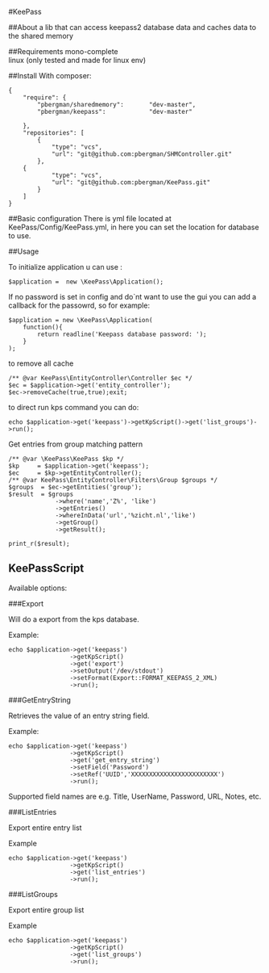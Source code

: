 #KeePass

##About
a lib that can access keepass2 database data and caches data to the shared memory

##Requirements
mono-complete<br>
linux (only tested and made for linux env)


##Install 
With composer: 
```
{
    "require": {
        "pbergman/sharedmemory":       "dev-master",
        "pbergman/keepass":            "dev-master"

    },
    "repositories": [
        {
            "type": "vcs",
            "url": "git@github.com:pbergman/SHMController.git"
        },
	{
            "type": "vcs",
            "url": "git@github.com:pbergman/KeePass.git"
        }
    ]
}
```
##Basic configuration
There is yml file located at KeePass/Config/KeePass.yml, in here you can set the location for database to use.

##Usage

To initialize application u can use :
```
$application =  new \KeePass\Application();
```
If no password is set in config and do`nt want to use the gui you can add a callback for the passowrd, so for example:
```
$application = new \KeePass\Application(
    function(){
        return readline('Keepass database password: ');
    }
);
```
to remove all cache 
```
/** @var KeePass\EntityController\Controller $ec */
$ec = $application->get('entity_controller');
$ec->removeCache(true,true);exit;
```
to direct run kps command you can do:
```
echo $application->get('keepass')->getKpScript()->get('list_groups')->run();
```
Get entries from group matching pattern
```
/** @var \KeePass\KeePass $kp */
$kp     = $application->get('keepass');
$ec     = $kp->getEntityController();
/** @var KeePass\EntityController\Filters\Group $groups */
$groups  = $ec->getEntities('group');
$result  = $groups
             ->where('name','Z%', 'like')
             ->getEntries()
             ->whereInData('url','%zicht.nl','like')
             ->getGroup()
             ->getResult();

print_r($result);             
```
## KeePassScript

Available options:

###Export

Will do a export from the kps database.

Example:

```
echo $application->get('keepass')
                 ->getKpScript()
                 ->get('export')
                 ->setOutput('/dev/stdout')
                 ->setFormat(Export::FORMAT_KEEPASS_2_XML)
                 ->run();
```
###GetEntryString

Retrieves the value of an entry string field.

Example:
```
echo $application->get('keepass')
                 ->getKpScript()
                 ->get('get_entry_string')
                 ->setField('Password')
                 ->setRef('UUID','XXXXXXXXXXXXXXXXXXXXXXXX')
                 ->run();
```
Supported field names are e.g. Title, UserName, Password, URL, Notes, etc.

###ListEntries

Export entire entry list

Example
```
echo $application->get('keepass')
                 ->getKpScript()
                 ->get('list_entries')
                 ->run();
```

###ListGroups

Export entire group list

Example
```
echo $application->get('keepass')
                 ->getKpScript()
                 ->get('list_groups')
                 ->run();
```






